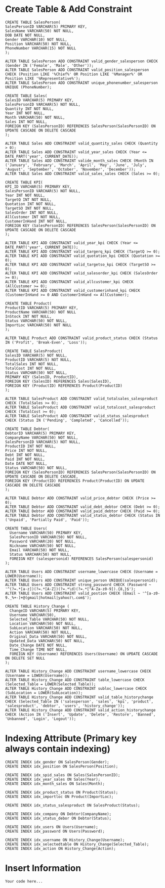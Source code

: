 # Create Table & Add Constraint
    CREATE TABLE SalesPerson(
    SalesPersonID VARCHAR(5) PRIMARY KEY,
    SalesName VARCHAR(50) NOT NULL,
    DOB DATE NOT NULL,
    Gender VARCHAR(10) NOT NULL,
    Position VARCHAR(50) NOT NULL,
    PhoneNumber VARCHAR(15) NOT NULL
    );
    
    ALTER TABLE SalesPerson ADD CONSTRAINT valid_gender_salesperson CHECK (Gender IN ('Female', 'Male', 'Other'));
    ALTER TABLE SalesPerson ADD CONSTRAINT valid_position_salesperson CHECK (Position LIKE '%Chief%' OR Position LIKE '%Manager%' OR Position LIKE '%Representative%');
    ALTER TABLE SalesPerson ADD CONSTRAINT unique_phonenumber_salesperson UNIQUE (PhoneNumber);
    
    CREATE TABLE Sales(
    SalesID VARCHAR(5) PRIMARY KEY,
    SalesPersonID VARCHAR(5) NOT NULL,
    Quantity INT NOT NULL,
    Year INT NOT NULL,
    Month VARCHAR(50) NOT NULL,
    Sales INT NOT NULL,
    FOREIGN KEY (SalesPersonID) REFERENCES SalesPerson(SalesPersonID) ON UPDATE CASCADE ON DELETE CASCADE
    );
    
    ALTER TABLE Sales ADD CONSTRAINT valid_quantity_sales CHECK (Quantity > 0);
    ALTER TABLE Sales ADD CONSTRAINT valid_year_sales CHECK (Year <= DATE_PART('year', CURRENT_DATE));
    ALTER TABLE Sales ADD CONSTRAINT valide_month_sales CHECK (Month IN ('January', 'February', 'March', 'April', 'May', 'June', 'July', 'August', 'September', 'October', 'November', 'December'));
    ALTER TABLE Sales ADD CONSTRAINT valid_sales_sales CHECK (Sales >= 0);
    
    CREATE TABLE KPI(
    KPI_ID VARCHAR(5) PRIMARY KEY,
    SalesPersonID VARCHAR(5) NOT NULL,
    Year INT NOT NULL,
    TargetQ INT NOT NULL,
    Quotation INT NOT NULL,
    TargetSO INT NOT NULL,
    SalesOrder INT NOT NULL,
    AllCustomer INT NOT NULL,
    CustomerInHand INT NOT NULL,
    FOREIGN KEY (SalesPersonID) REFERENCES SalesPerson(SalesPersonID) ON UPDATE CASCADE ON DELETE CASCADE
    );
    
    ALTER TABLE KPI ADD CONSTRAINT valid_year_kpi CHECK (Year <= DATE_PART('year', CURRENT_DATE));
    ALTER TABLE KPI ADD CONSTRAINT valid_targerq_kpi CHECK (TargetQ >= 0);
    ALTER TABLE KPI ADD CONSTRAINT valid_quotation_kpi CHECK (Quotation >= 0);
    ALTER TABLE KPI ADD CONSTRAINT valid_targetso_kpi CHECK (TargetSO >= 0);
    ALTER TABLE KPI ADD CONSTRAINT valid_salesorder_kpi CHECK (SalesOrder >= 0);
    ALTER TABLE KPI ADD CONSTRAINT valid_allcustomer_kpi CHECK (AllCustomer >= 0);
    ALTER TABLE KPI ADD CONSTRAINT valid_customerinhand_kpi CHECK (CustomerInHand >= 0 AND CustomerInHand <= AllCustomer);
    
    CREATE TABLE Product(
    ProductID VARCHAR(5) PRIMARY KEY,
    ProductName VARCHAR(50) NOT NULL
    InStock INT NOT NULL,
    Status VARCHAR(50) NOT NULL,
    ImportLoc VARCHAR(50) NOT NULL
    );
    
    ALTER TABLE Product ADD CONSTRAINT valid_product_status CHECK (Status IN ('Profit', 'Break-Even', 'Loss'));
    
    CREATE TABLE SalesProduct(
    SalesID VARCHAR(5) NOT NULL,
    ProductID VARCHAR(5) NOT NULL,
    TotalSales INT NOT NULL,
    TotalCost INT NOT NULL,
    Status VARCHAR(50) NOT NULL,
    PRIMARY KEY (SalesID, ProductID),
    FOREIGN KEY (SalesID) REFERENCES Sales(SalesID),
    FOREIGN KEY (ProductID) REFERENCES Product(ProductID)
    );
    
    ALTER TABLE SalesProduct ADD CONSTRAINT valid_totalsales_salesproduct CHECK (TotalSales >= 0);
    ALTER TABLE SalesProduct ADD CONSTRAINT valid_totalcost_salesproduct CHECK (TotalCost >= 0);
    ALTER TABLE SalesProduct ADD CONSTRAINT valid_status_salesproduct CHECK (Status IN ('Pending', 'Completed', 'Cancelled'));
    
    CREATE TABLE Debtor(
    DebtorID VARCHAR(5) PRIMARY KEY,
    CompanyName VARCHAR(50) NOT NULL,
    SalesPersonID VARCHAR(5) NOT NULL,
    ProductID INT NOT NULL,
    Price INT NOT NULL,
    Debt INT NOT NULL,
    Paid INT NOT NULL,
    Date DATE NOT NULL,
    Status VARCHAR(50) NOT NULL,
    FOREIGN KEY (SalesPersonID) REFERENCES SalesPerson(SalesPersonID) ON UPDATE CASCADE ON DELETE CASCADE,
    FOREIGN KEY (ProductID) REFERENCES Product(ProductID) ON UPDATE CASCADE ON DELETE CASCADE
    );
    
    ALTER TABLE Debtor ADD CONSTRAINT valid_price_debtor CHECK (Price >= 0);
    ALTER TABLE Debtor ADD CONSTRAINT valid_debt_debtor CHECK (Debt >= 0);
    ALTER TABLE Debtor ADD CONSTRAINT valid_paid_debtor CHECK (Paid >= 0);
    ALTER TABLE Debtor ADD CONSTRAINT valid_status_debtor CHECK (Status IN ('Unpaid', 'Partially Paid', 'Paid'));
    
    CREATE TABLE Users(
      Username VARCHAR(50) PRIMARY KEY,
      SalesPersonID VARCHAR(50) NOT NULL,
      Password VARCHAR(20) NOT NULL,
      Nickname VARCHAR(50) NOT NULL,
      Email VARCHAR(50) NOT NULL,
      Status VARCHAR(50) NOT NULL,
      FOREIGN KEY (salespersonid) REFERENCES SalesPerson(salespersonid)
    );
    
    ALTER TABLE Users ADD CONSTRAINT username_lowercase CHECK (Username = LOWER(Username));
    ALTER TABLE Users ADD CONSTRAINT unique_person UNIQUE(salespersonid);
    ALTER TABLE Users ADD CONSTRAINT strong_password CHECK (Password ~ '^(?=.*[a-z])(?=.*[A-Z])(?=.*\d)(?=.*[^A-Za-z0-9]).{8,}$');
    ALTER TABLE Users ADD CONSTRAINT valid_postion CHECK (Email ~ '^[a-z0-9._%+-]+@(gmail|hotmail|yahoo)\.com$');
    
    CREATE TABLE History_Change (
      ChangeID VARCHAR(5) PRIMARY KEY,
      Username VARCHAR(50),
      Selected_Table VARCHAR(50) NOT NULL,
      Location VARCHAR(50) NOT NULL,
      SubLocation VARCHAR(50) NOT NULL,
      Action VARCHAR(50) NOT NULL,
      Original_Data VARCHAR(50) NOT NULL,
      Updated_Data VARCHAR(50) NOT NULL,
      Date_Change DATE NOT NULL,
      Time_Change TIME NOT NULL,
      FOREIGN KEY (Username) REFERENCES Users(Username) ON UPDATE CASCADE ON DELETE SET NULL
    );
    
    ALTER TABLE History_Change ADD CONSTRAINT username_lowercase CHECK (Username = LOWER(Username));
    ALTER TABLE History_Change ADD CONSTRAINT table_lowercase CHECK (Selected_Table = LOWER(Selected_Table));
    ALTER TABLE History_Change ADD CONSTRAINT subloc_lowercase CHECK (SubLocation = LOWER(SubLocation));
    ALTER TABLE History_Change ADD CONSTRAINT valid_table_historychange CHECK (Selected_Table IN ('salesperson', 'sales', 'kpi', 'product', 'salesproduct', 'debtor', 'users', 'history_change'));
    ALTER TABLE History_Change ADD CONSTRAINT valid_action_historychange CHECK (Action IN ('Insert', 'Update', 'Delete', 'Restore', 'Banned', 'Unbanned', 'Login', 'Logout'));

# Indexing Attribute (Primary key always contain indexing)
    
    CREATE INDEX idx_gender ON SalesPerson(Gender);
    CREATE INDEX idx_position ON SalesPerson(Position);
    
    CREATE INDEX idx_spid_sales ON Sales(SalesPersonID);
    CREATE INDEX idx_year_sales ON Sales(Year);
    CREATE INDEX idx_month_sales ON Sales(Month);
    
    CREATE INDEX idx_product_status ON Product(Status);
    CREATE INDEX idx_importloc ON Product(ImportLoc);
    
    CREATE INDEX idx_status_salesproduct ON SalesProduct(Status);
    
    CREATE INDEX idx_company ON Debtor(CompanyName);
    CREATE INDEX idx_status_debor ON Debtor(Status);
    
    CREATE INDEX idx_users ON Users(Username);
    CREATE INDEX idx_password ON Users(Password);
    
    CREATE INDEX idx_username ON History_Change(Username);
    CREATE INDEX idx_selectedtable ON History_Change(Selected_Table);
    CREATE INDEX idx_action ON History_Change(Action);

# Insert Information
    Your code here...
